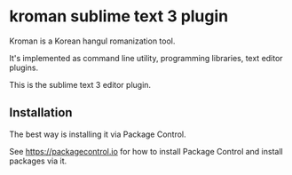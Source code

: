 # kroman sublime text 3 plugin

Kroman is a Korean hangul romanization tool.

It's implemented as command line utility, programming libraries, text editor plugins.

This is the sublime text 3 editor plugin.

## Installation

The best way is installing it via Package Control.

See https://packagecontrol.io for how to install Package Control and install packages via it.
